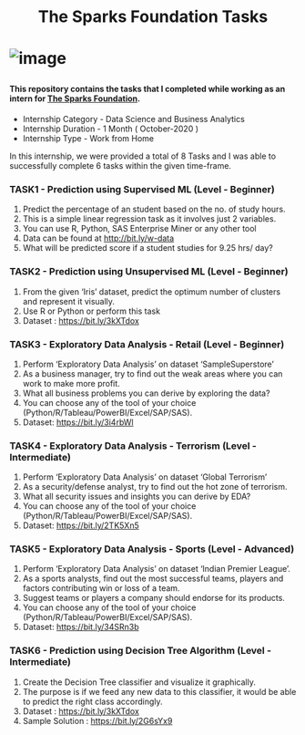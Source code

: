 <h1 align="center">The Sparks Foundation Tasks<h1>       
  
  
![image](https://user-images.githubusercontent.com/93142399/229810947-7acb32e5-8b1e-458a-9029-5a82f3073e3c.png)
  
#### This repository contains the tasks that I completed while working as an intern for [The Sparks Foundation](https://internship.thesparksfoundation.info/).
  
  - Internship Category - Data Science and Business Analytics
  - Internship Duration - 1 Month ( October-2020 )
  - Internship Type - Work from Home

 In this internship, we were provided a total of 8 Tasks and I was able to successfully complete 6 tasks within the given time-frame.
  
  
 ### TASK1 - Prediction using Supervised ML (Level - Beginner)
  
  1. Predict the percentage of an student based on the no. of study hours. 
  2. This is a simple linear regression task as it involves just 2 variables.
  3. You can use R, Python, SAS Enterprise Miner or any other tool 
  4. Data can be found at http://bit.ly/w-data
  5. What will be predicted score if a student studies for 9.25 hrs/ day? 

  
 ### TASK2 - Prediction using Unsupervised ML (Level - Beginner)
  
  1. From the given ‘Iris’ dataset, predict the optimum number of clusters 
and represent it visually. 
  2. Use R or Python or perform this task
  3. Dataset : https://bit.ly/3kXTdox

 ### TASK3 - Exploratory Data Analysis - Retail (Level - Beginner)
  
  1. Perform ‘Exploratory Data Analysis’ on dataset ‘SampleSuperstore’ 
  2. As a business manager, try to find out the weak areas where you can work to make more profit. 
  3. What all business problems you can derive by exploring the data? 
  4. You can choose any of the tool of your choice (Python/R/Tableau/PowerBI/Excel/SAP/SAS).
  5. Dataset: https://bit.ly/3i4rbWl
  
  
 ### TASK4 - Exploratory Data Analysis - Terrorism (Level - Intermediate)
  
  1. Perform ‘Exploratory Data Analysis’ on dataset ‘Global Terrorism’ 
  2. As a security/defense analyst, try to find out the hot zone of terrorism. 
  3. What all security issues and insights you can derive by EDA? 
  4. You can choose any of the tool of your choice (Python/R/Tableau/PowerBI/Excel/SAP/SAS).
  5. Dataset: https://bit.ly/2TK5Xn5
  
 ### TASK5 - Exploratory Data Analysis - Sports (Level - Advanced)
  1. Perform ‘Exploratory Data Analysis’ on dataset ‘Indian Premier League’.
  2. As a sports analysts, find out the most successful teams, players and factors contributing win or loss of a team. 
  3. Suggest teams or players a company should endorse for its products. 
  4. You can choose any of the tool of your choice (Python/R/Tableau/PowerBI/Excel/SAP/SAS).
  5. Dataset: https://bit.ly/34SRn3b
  
 ### TASK6 - Prediction using Decision Tree Algorithm (Level - Intermediate)
  1. Create the Decision Tree classifier and visualize it graphically. 
  2. The purpose is if we feed any new data to this classifier, it would be able to 
predict the right class accordingly. 
  3. Dataset : https://bit.ly/3kXTdox
  4. Sample Solution : https://bit.ly/2G6sYx9

